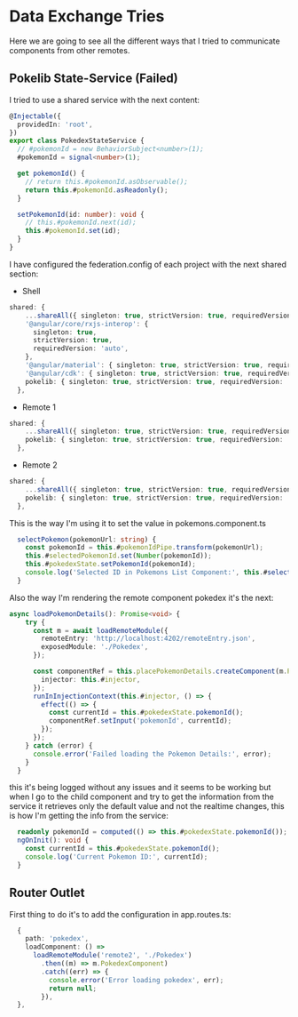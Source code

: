 # Data Exchange Tries

Here we are going to see all the different ways that I tried to communicate components from other remotes.

## Pokelib State-Service (Failed)

I tried to use a shared service with the next content:

```ts
@Injectable({
  providedIn: 'root',
})
export class PokedexStateService {
  // #pokemonId = new BehaviorSubject<number>(1);
  #pokemonId = signal<number>(1);

  get pokemonId() {
    // return this.#pokemonId.asObservable();
    return this.#pokemonId.asReadonly();
  }

  setPokemonId(id: number): void {
    // this.#pokemonId.next(id);
    this.#pokemonId.set(id);
  }
}
```

I have configured the federation.config of each project with the next shared section:

* Shell
```ts
shared: {
    ...shareAll({ singleton: true, strictVersion: true, requiredVersion: 'auto' }),
    '@angular/core/rxjs-interop': {
      singleton: true,
      strictVersion: true,
      requiredVersion: 'auto',
    },
    '@angular/material': { singleton: true, strictVersion: true, requiredVersion: 'auto' },
    '@angular/cdk': { singleton: true, strictVersion: true, requiredVersion: 'auto' },
    pokelib: { singleton: true, strictVersion: true, requiredVersion: 'auto' },
  },
```
* Remote 1
```ts
shared: {
    ...shareAll({ singleton: true, strictVersion: true, requiredVersion: 'auto' }),
    pokelib: { singleton: true, strictVersion: true, requiredVersion: 'auto' },
  },
```
* Remote 2
```ts
shared: {
    ...shareAll({ singleton: true, strictVersion: true, requiredVersion: 'auto' }),
    pokelib: { singleton: true, strictVersion: true, requiredVersion: 'auto' },
  },
```

This is the way I'm using it to set the value in pokemons.component.ts
```ts
  selectPokemon(pokemonUrl: string) {
    const pokemonId = this.#pokemonIdPipe.transform(pokemonUrl);
    this.#selectedPokemonId.set(Number(pokemonId));
    this.#pokedexState.setPokemonId(pokemonId);
    console.log('Selected ID in Pokemons List Component:', this.#selectedPokemonId());
  }
```
Also the way I'm rendering the remote component pokedex it's the next:
```ts
async loadPokemonDetails(): Promise<void> {
    try {
      const m = await loadRemoteModule({
        remoteEntry: 'http://localhost:4202/remoteEntry.json',
        exposedModule: './Pokedex',
      });

      const componentRef = this.placePokemonDetails.createComponent(m.PokedexComponent, {
        injector: this.#injector,
      });
      runInInjectionContext(this.#injector, () => {
        effect(() => {
          const currentId = this.#pokedexState.pokemonId();
          componentRef.setInput('pokemonId', currentId);
        });
      });
    } catch (error) {
      console.error('Failed loading the Pokemon Details:', error);
    }
  }
```
this it's being logged without any issues and it seems to be working but when I go to the child component and try to get the information from the service it retrieves only the default value and not the realtime changes, this is how I'm getting the info from the service:
```ts
  readonly pokemonId = computed(() => this.#pokedexState.pokemonId());
  ngOnInit(): void {
    const currentId = this.#pokedexState.pokemonId();
    console.log('Current Pokemon ID:', currentId);
  }
```

## Router Outlet

First thing to do it's to add the configuration in app.routes.ts:
```ts
  {
    path: 'pokedex',
    loadComponent: () =>
      loadRemoteModule('remote2', './Pokedex')
        .then((m) => m.PokedexComponent)
        .catch((err) => {
          console.error('Error loading pokedex', err);
          return null;
        }),
  },
```


